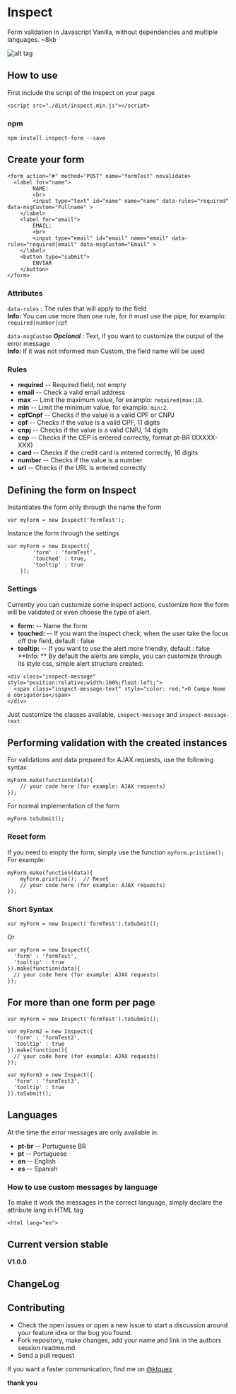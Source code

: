 # Inspect
Form validation in Javascript Vanilla, without dependencies and multiple languages. ~8kb

![alt tag](https://cloud.githubusercontent.com/assets/8084606/13711641/6b5a910e-e79e-11e5-927f-b38ee3f9a0e7.gif)

## How to use
First include the script of the Inspect on your page
```
<script src="./dist/inspect.min.js"></script>
```

### npm
```
npm install inspect-form --save
```

## Create your form
```
<form action="#" method="POST" name="formTest" novalidate>
  <label for="name">
		NAME:
		<br>
		<input type="text" id="name" name="name" data-rules="required" data-msgCustom="Fullname" >
	</label>
	<label for="email">
		EMAIL:
		<br>
		<input type="email" id="email" name="email" data-rules="required|email" data-msgCustom="Email" >
	</label>
	<button type="submit">
		ENVIAR
	</button>
</form>
```

### Attributes
`` data-rules `` : The rules that will apply to the field<br>
**Info:** You can use more than one rule, for it must use the pipe, for examplo: `` required|number|cpf ``

`` data-msgCustom `` ***Opcional*** : Text, if you want to customize the output of the error message<br>
**Info:** If it was not informed msn Custom, the field name will be used

### Rules
* **required** -- Required field, not empty <br>
* **email** -- Check a valid email address
* **max** -- Limit the maximum value, for examplo: `` required|max:10 ``. 
* **min** -- Limit the minimum value, for examplo: `` min:2 ``.
* **cpfCnpf** -- Checks if the value is a valid CPF or CNPJ
* **cpf** -- Checks if the value is a valid CPF, 11 digits
* **cnpj** -- Checks if the value is a valid CNPJ, 14 digits
* **cep** -- Checks if the CEP is entered correctly, format pt-BR (XXXXX-XXX)
* **card** -- Checks if the credit card is entered correctly, 16 digits
* **number** -- Checks if the value is a number
* **url** --  Checks if the URL is entered correctly

## Defining the form on Inspect
Instantiates the form only through the name the form
```
var myForm = new Inspect('formTest');
```

Instance the form through the settings
```
var myForm = new Inspect({
		'form' : 'formTest',
		'touched' : true,
		'tooltip' : true
	});
```

### Settings
Currently you can customize some inspect actions, customize how the form will be validated or even choose the type of alert.

* **form:** -- Name the form
* **touched:** -- If you want the Inspect check, when the user take the focus off the field, default : false
* **tooltip:** -- If you want to use the alert more friendly, default : false
**Info: ** By default the alerts are simple, you can customize through its style css, simple alert structure created:
```
<div class="inspect-message" style="position:relative;width:100%;float:left;">
  <span class="inspect-message-text" style="color: red;">O Campo Nome é obrigatório</span>
</div>
```
Just customize the classes available, ``inspect-message`` and ``inspect-message-text``

## Performing validation with the created instances
For validations and data prepared for AJAX requests, use the following syntax:
```
myForm.make(function(data){
	// your code here (for example: AJAX requests)
});
```

For normal implementation of the form
```
myForm.toSubmit();
```

### Reset form
If you need to empty the form, simply use the function `` myForm.pristine(); ``
For example:
```
myForm.make(function(data){
	myForm.pristine();	// Reset 
	// your code here (for example: AJAX requests)
});
```

### Short Syntax
```
var myForm = new Inspect('formTest').toSubmit();
```
Or
```
var myForm = new Inspect({
  'form' : 'formTest',
  'tooltip' : true
}).make(function(data){
  // your code here (for example: AJAX requests)
});
```

## For more than one form per page
```
var myForm = new Inspect('formTest').toSubmit();

var myForm2 = new Inspect({
  'form' : 'formTest2',
  'tooltip' : true
}).make(function(){
  // your code here (for example: AJAX requests)
});

var myForm3 = new Inspect({
  'form' : 'formTest3',
  'tooltip' : true
}).toSubmit();
```

## Languages
At the time the error messages are only available in:
* **pt-br** -- Portuguese BR
* **pt** -- Portuguese
* **en** -- English
* **es** -- Spanish

### How to use custom messages by language
To make it work the messages in the correct language, simply declare the attribute lang in HTML tag
```
<html lang="en">
```

## Current version stable
**V1.0.0**

## ChangeLog

## Contributing
- Check the open issues or open a new issue to start a discussion around your feature idea or the bug you found.
- Fork repository, make changes, add your name and link in the authors session readme.md
- Send a pull request

If you want a faster communication, find me on [@ktquez](https://twitter.com/ktquez)

**thank you**

